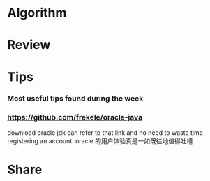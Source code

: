 # Algorithm

# Review

# Tips

### Most useful tips found during the week

### https://github.com/frekele/oracle-java

download oracle jdk can refer to that link and no need to waste time registering an account. oracle 的用户体验真是一如既往地值得吐槽

# Share
